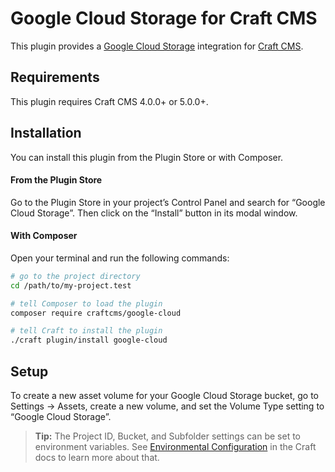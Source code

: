 # Google Cloud Storage for Craft CMS

This plugin provides a [Google Cloud Storage](https://cloud.google.com/storage/) integration for [Craft CMS](https://craftcms.com/).

## Requirements

This plugin requires Craft CMS 4.0.0+ or 5.0.0+.

## Installation

You can install this plugin from the Plugin Store or with Composer.

#### From the Plugin Store

Go to the Plugin Store in your project’s Control Panel and search for “Google Cloud Storage”. Then click on the “Install” button in its modal window.

#### With Composer

Open your terminal and run the following commands:

```bash
# go to the project directory
cd /path/to/my-project.test

# tell Composer to load the plugin
composer require craftcms/google-cloud

# tell Craft to install the plugin
./craft plugin/install google-cloud
```

## Setup

To create a new asset volume for your Google Cloud Storage bucket, go to Settings → Assets, create a new volume, and set the Volume Type setting to “Google Cloud Storage”.

> **Tip:** The Project ID, Bucket, and Subfolder settings can be set to environment variables. See [Environmental Configuration](https://docs.craftcms.com/v3/config/environments.html) in the Craft docs to learn more about that.
